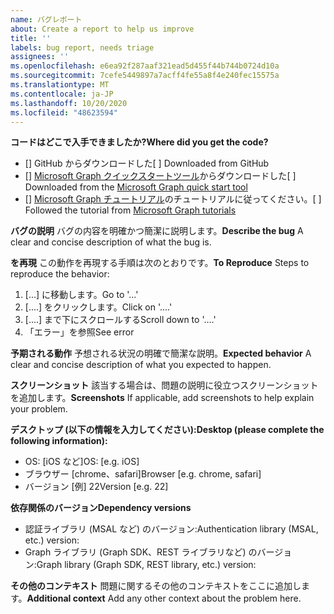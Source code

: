 ```yaml
---
name: バグレポート
about: Create a report to help us improve
title: ''
labels: bug report, needs triage
assignees: ''
ms.openlocfilehash: e6ea92f287aaf321ead5d455f44b744b0724d10a
ms.sourcegitcommit: 7cefe5449897a7acff4fe55a8f4e240fec15575a
ms.translationtype: MT
ms.contentlocale: ja-JP
ms.lasthandoff: 10/20/2020
ms.locfileid: "48623594"
---
```

<span data-ttu-id="3a1ea-102">**コードはどこで入手できましたか?**</span><span class="sxs-lookup"><span data-stu-id="3a1ea-102">**Where did you get the code?**</span></span>
- <span data-ttu-id="3a1ea-103">[] GitHub からダウンロードした</span><span class="sxs-lookup"><span data-stu-id="3a1ea-103">[ ] Downloaded from GitHub</span></span>
- <span data-ttu-id="3a1ea-104">[] [Microsoft Graph クイックスタートツール](https://developer.microsoft.com/graph/quick-start)からダウンロードした</span><span class="sxs-lookup"><span data-stu-id="3a1ea-104">[ ] Downloaded from the [Microsoft Graph quick start tool](https://developer.microsoft.com/graph/quick-start)</span></span>
- <span data-ttu-id="3a1ea-105">[] [Microsoft Graph チュートリアル](https://docs.microsoft.com/graph/tutorials)のチュートリアルに従ってください。</span><span class="sxs-lookup"><span data-stu-id="3a1ea-105">[ ] Followed the tutorial from [Microsoft Graph tutorials](https://docs.microsoft.com/graph/tutorials)</span></span>

<span data-ttu-id="3a1ea-106">**バグの説明** バグの内容を明確かつ簡潔に説明します。</span><span class="sxs-lookup"><span data-stu-id="3a1ea-106">**Describe the bug** A clear and concise description of what the bug is.</span></span>

<span data-ttu-id="3a1ea-107">**を再現** この動作を再現する手順は次のとおりです。</span><span class="sxs-lookup"><span data-stu-id="3a1ea-107">**To Reproduce** Steps to reproduce the behavior:</span></span>
1. <span data-ttu-id="3a1ea-108">[...] に移動します。</span><span class="sxs-lookup"><span data-stu-id="3a1ea-108">Go to '...'</span></span>
2. <span data-ttu-id="3a1ea-109">[....] をクリックします。</span><span class="sxs-lookup"><span data-stu-id="3a1ea-109">Click on '....'</span></span>
3. <span data-ttu-id="3a1ea-110">[....] まで下にスクロールする</span><span class="sxs-lookup"><span data-stu-id="3a1ea-110">Scroll down to '....'</span></span>
4. <span data-ttu-id="3a1ea-111">「エラー」を参照</span><span class="sxs-lookup"><span data-stu-id="3a1ea-111">See error</span></span>

<span data-ttu-id="3a1ea-112">**予期される動作** 予想される状況の明確で簡潔な説明。</span><span class="sxs-lookup"><span data-stu-id="3a1ea-112">**Expected behavior** A clear and concise description of what you expected to happen.</span></span>

<span data-ttu-id="3a1ea-113">**スクリーンショット** 該当する場合は、問題の説明に役立つスクリーンショットを追加します。</span><span class="sxs-lookup"><span data-stu-id="3a1ea-113">**Screenshots** If applicable, add screenshots to help explain your problem.</span></span>

<span data-ttu-id="3a1ea-114">**デスクトップ (以下の情報を入力してください):**</span><span class="sxs-lookup"><span data-stu-id="3a1ea-114">**Desktop (please complete the following information):**</span></span>
 - <span data-ttu-id="3a1ea-115">OS: [iOS など]</span><span class="sxs-lookup"><span data-stu-id="3a1ea-115">OS: [e.g. iOS]</span></span>
 - <span data-ttu-id="3a1ea-116">ブラウザー [chrome、safari]</span><span class="sxs-lookup"><span data-stu-id="3a1ea-116">Browser [e.g. chrome, safari]</span></span>
 - <span data-ttu-id="3a1ea-117">バージョン [例] 22</span><span class="sxs-lookup"><span data-stu-id="3a1ea-117">Version [e.g. 22]</span></span>

<span data-ttu-id="3a1ea-118">**依存関係のバージョン**</span><span class="sxs-lookup"><span data-stu-id="3a1ea-118">**Dependency versions**</span></span>
 - <span data-ttu-id="3a1ea-119">認証ライブラリ (MSAL など) のバージョン:</span><span class="sxs-lookup"><span data-stu-id="3a1ea-119">Authentication library (MSAL, etc.) version:</span></span>
 - <span data-ttu-id="3a1ea-120">Graph ライブラリ (Graph SDK、REST ライブラリなど) のバージョン:</span><span class="sxs-lookup"><span data-stu-id="3a1ea-120">Graph library (Graph SDK, REST library, etc.) version:</span></span>  

<span data-ttu-id="3a1ea-121">**その他のコンテキスト** 問題に関するその他のコンテキストをここに追加します。</span><span class="sxs-lookup"><span data-stu-id="3a1ea-121">**Additional context** Add any other context about the problem here.</span></span>
